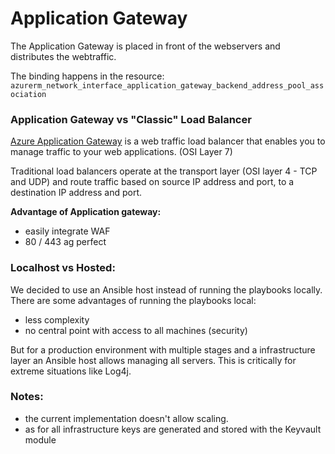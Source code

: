 # Application Gateway

The Application Gateway is placed in front of the webservers and distributes the webtraffic.

The binding happens in the resource: `azurerm_network_interface_application_gateway_backend_address_pool_association`


### Application Gateway vs "Classic" Load Balancer

[Azure Application Gateway](https://docs.microsoft.com/en-us/azure/application-gateway/overview) is a web traffic load balancer that enables you to manage traffic to your web applications. (OSI Layer 7)

Traditional load balancers operate at the transport layer (OSI layer 4 - TCP and UDP) and route traffic based on source IP address and port, to a destination IP address and port.

**Advantage of Application gateway:** 
- easily integrate WAF
- 80 / 443 ag perfect

### Localhost vs Hosted:

We decided to use an Ansible host instead of running the playbooks locally. 
There are some advantages of running the playbooks local:
 - less complexity
 - no central point with access to all machines (security)
 
But for a production environment with multiple stages and a infrastructure layer an Ansible host allows managing 
all servers. This is critically for extreme situations like Log4j. 

### Notes:

 - the current implementation doesn't allow scaling.
 - as for all infrastructure keys are generated and stored with the Keyvault module 
